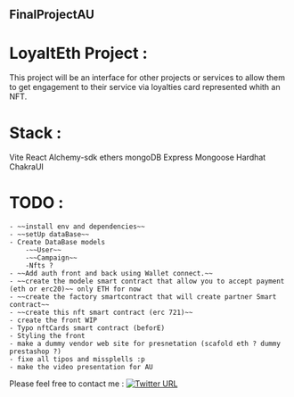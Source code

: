 ## FinalProjectAU

# LoyaltEth Project :

This project will be an interface for other projects or services to allow them to get engagement to their service via loyalties card represented whith an NFT.

# Stack :
Vite
React
Alchemy-sdk
ethers 
mongoDB 
Express
Mongoose
Hardhat
ChakraUI


# TODO : 
    - ~~install env and dependencies~~
    - ~~setUp dataBase~~
    - Create DataBase models
        -~~User~~
        -~~Campaign~~
        -Nfts ?
    - ~~Add auth front and back using Wallet connect.~~
    - ~~create the modele smart contract that allow you to accept payment (eth or erc20)~~ only ETH for now
    - ~~create the factory smartcontract that will create partner Smart contract~~
    - ~~create this nft smart contract (erc 721)~~
    - create the front WIP
    - Typo nftCards smart contract (beforE)
    - Styling the front
    - make a dummy vendor web site for presnetation (scafold eth ? dummy prestashop ?)
    - fixe all tipos and missplells :p 
    - make the video presentation for AU

Please feel free to contact me : [![Twitter URL](https://img.shields.io/twitter/url/https/twitter.com/maranberc.svg?style=social&label=MaranberC)](https://twitter.com/MaranberC)
